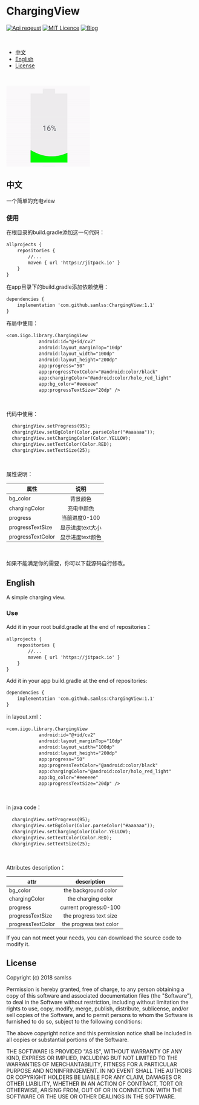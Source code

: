 # ChargingView
[![Api reqeust](https://img.shields.io/badge/api-11+-green.svg)](https://github.com/samlss/ChargingView)  [![MIT Licence](https://badges.frapsoft.com/os/mit/mit.svg?v=103)](https://github.com/samlss/ChargingView/blob/master/LICENSE) [![Blog](https://img.shields.io/badge/samlss-blog-orange.svg)](https://blog.csdn.net/Samlss)

<br>

  * [中文](#%E4%B8%AD%E6%96%87)
  * [English](#english)
  * [License](#license)

<br>

![gif1](https://github.com/samlss/ChargingView/blob/master/screenshot/screenshot1.gif)



## 中文
一个简单的充电view<br>

### 使用<br>
在根目录的build.gradle添加这一句代码：
```
allprojects {
    repositories {
        //...
        maven { url 'https://jitpack.io' }
    }
}
```

在app目录下的build.gradle添加依赖使用：
```
dependencies {
    implementation 'com.github.samlss:ChargingView:1.1'
}
```

布局中使用：
```
<com.iigo.library.ChargingView
            android:id="@+id/cv2"
            android:layout_marginTop="10dp"
            android:layout_width="100dp"
            android:layout_height="200dp"
            app:progress="50"
            app:progressTextColor="@android:color/black"
            app:chargingColor="@android:color/holo_red_light"
            app:bg_color="#eeeeee"
            app:progressTextSize="20dp" />
```

<br>

代码中使用：
```
  chargingView.setProgress(95);
  chargingView.setBgColor(Color.parseColor("#aaaaaa"));
  chargingView.setChargingColor(Color.YELLOW);
  chargingView.setTextColor(Color.RED);
  chargingView.setTextSize(25);
```

<br>

属性说明：

| 属性        | 说明           |
| ------------- |:-------------:|
| bg_color      | 背景颜色 |
| chargingColor | 充电中颜色 |
| progress      | 当前进度0-100 |
| progressTextSize      | 显示进度text大小|
| progressTextColor      | 显示进度text颜色 |

<br>

如果不能满足你的需要，你可以下载源码自行修改。

## English
A simple charging view.

### Use<br>
Add it in your root build.gradle at the end of repositories：
```
allprojects {
    repositories {
        //...
        maven { url 'https://jitpack.io' }
    }
}
```

Add it in your app build.gradle at the end of repositories:
```
dependencies {
    implementation 'com.github.samlss:ChargingView:1.1'
}
```


in layout.xml：
```
<com.iigo.library.ChargingView
            android:id="@+id/cv2"
            android:layout_marginTop="10dp"
            android:layout_width="100dp"
            android:layout_height="200dp"
            app:progress="50"
            app:progressTextColor="@android:color/black"
            app:chargingColor="@android:color/holo_red_light"
            app:bg_color="#eeeeee"
            app:progressTextSize="20dp" />
```

<br>

in java code：
```
  chargingView.setProgress(95);
  chargingView.setBgColor(Color.parseColor("#aaaaaa"));
  chargingView.setChargingColor(Color.YELLOW);
  chargingView.setTextColor(Color.RED);
  chargingView.setTextSize(25);
```

<br>

Attributes description：

| attr        | description  |
| ------------- |:-------------:|
| bg_color      | the background color |
| chargingColor | the charging color |
| progress      | current progress:0-100 |
| progressTextSize      | the progress text size|
| progressTextColor      | the progress text color |

If you can not meet your needs, you can download the source code to modify it.


## License
Copyright (c) 2018 samlss

Permission is hereby granted, free of charge, to any person obtaining a copy
of this software and associated documentation files (the "Software"), to deal
in the Software without restriction, including without limitation the rights
to use, copy, modify, merge, publish, distribute, sublicense, and/or sell
copies of the Software, and to permit persons to whom the Software is
furnished to do so, subject to the following conditions:

The above copyright notice and this permission notice shall be included in all
copies or substantial portions of the Software.

THE SOFTWARE IS PROVIDED "AS IS", WITHOUT WARRANTY OF ANY KIND, EXPRESS OR
IMPLIED, INCLUDING BUT NOT LIMITED TO THE WARRANTIES OF MERCHANTABILITY,
FITNESS FOR A PARTICULAR PURPOSE AND NONINFRINGEMENT. IN NO EVENT SHALL THE
AUTHORS OR COPYRIGHT HOLDERS BE LIABLE FOR ANY CLAIM, DAMAGES OR OTHER
LIABILITY, WHETHER IN AN ACTION OF CONTRACT, TORT OR OTHERWISE, ARISING FROM,
OUT OF OR IN CONNECTION WITH THE SOFTWARE OR THE USE OR OTHER DEALINGS IN THE
SOFTWARE.
